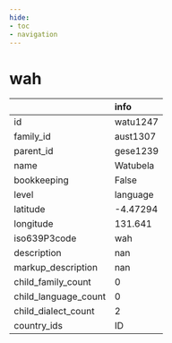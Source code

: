```yaml
---
hide:
- toc
- navigation
---
```

# wah
|                      | info     |
|:---------------------|:---------|
| id                   | watu1247 |
| family_id            | aust1307 |
| parent_id            | gese1239 |
| name                 | Watubela |
| bookkeeping          | False    |
| level                | language |
| latitude             | -4.47294 |
| longitude            | 131.641  |
| iso639P3code         | wah      |
| description          | nan      |
| markup_description   | nan      |
| child_family_count   | 0        |
| child_language_count | 0        |
| child_dialect_count  | 2        |
| country_ids          | ID       |